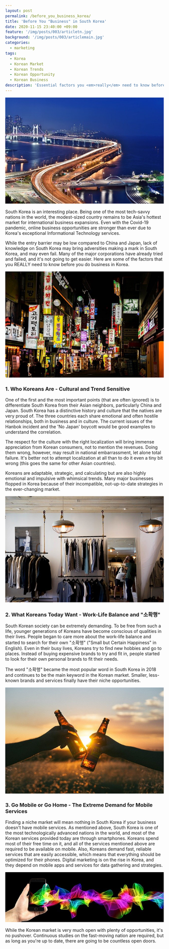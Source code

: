 ```yaml
---
layout: post
permalink: /before_you_business_korea/
title: 'Before You "Business" in South Korea'
date: 2020-11-15 23:40:00 +09:00
feature: '/img/posts/003/articletn.jpg'
background: '/img/posts/003/articlemain.jpg'
categories:
  - marketing
tags:
  - Korea
  - Korean Market
  - Korean Trends
  - Korean Opportunity
  - Korean Business
description: 'Essential factors you <em>really</em> need to know before doing business in South Korea'
---
```


![korea1 /](/img/posts/003/img1.jpg)

South Korea is an interesting place. Being one of the most tech-savvy nations in the world, the modest-sized country remains to be Asia's hottest market for international business expansions. Even with the Covid-19 pandemic, online business opportunities are stronger than ever due to Korea's exceptional Informational Technology services.  

While the entry barrier may be low compared to China and Japan, lack of knowledge on South Korea may bring adversities making a mark in South Korea, and may even fail. Many of the major corporations have already tried and failed, and it's not going to get easier.
Here are some of the factors that you REALLY need to know before you do business in Korea.

![korea2 /](/img/posts/003/img2.jpg)

### 1. Who Koreans Are - Cultural and Trend Sensitive
One of the first and the most important points (that are often ignored) is to differentiate South Korea from their Asian neighbors, particularly China and Japan. South Korea has a distinctive history and culture that the natives are very proud of.  The three countries each share emotional and often hostile relationships, both in business and in culture. The current issues of the Hanbok incident and the 'No Japan' boycott would be good examples to understand the correlation.

The respect for the culture with the right localization will bring immense appreciation from Korean consumers, not to mention the revenues. Doing them wrong, however, may result in national embarrassment, let alone total failure. It's better not to attempt localization at all than to do it even a tiny bit wrong (this goes the same for other Asian countries).

Koreans are adaptable, strategic, and calculating but are also highly emotional and impulsive with whimsical trends. Many major businesses flopped in Korea because of their incompatible, not-up-to-date strategies in the ever-changing market.

![korea3 /](/img/posts/003/img3.jpg)

### 2. What Koreans Today Want - Work-Life Balance and "소확행"
South Korean society can be extremely demanding. To be free from such a life, younger generations of Koreans have become conscious of qualities in their lives. People began to care more about the work-life balance and started to search for their own "소확행" ("Small but Certain Happiness" in English). Even in their busy lives, Koreans try to find new hobbies and go to places. Instead of buying expensive brands to try and fit in, people started to look for their own personal brands to fit their needs.

The word "소확행" became the most popular word in South Korea in 2018 and continues to be the main keyword in the Korean market. Smaller, less-known brands and services finally have their niche opportunities.

![korea4 /](/img/posts/003/img4.jpg)
### 3. Go Mobile or Go Home - The Extreme Demand for Mobile Services
Finding a niche market will mean nothing in South Korea if your business doesn't have mobile services. As mentioned above, South Korea is one of the most technologically advanced nations in the world, and most of the Korean services provided today are through smartphones. Koreans spend most of their free time on it, and all of the services mentioned above are required to be available on mobile. Also, Koreans demand fast, reliable services that are easily accessible, which means that everything should be optimized for their phones. Digital marketing is on the rise in Korea, and they depend on mobile apps and services for data gathering and strategies.

![korea5 /](/img/posts/003/img5.jpg)

While the Korean market is very much open with plenty of opportunities, it's no pushover. Continuous studies on the fast-moving nation are required, but as long as you're up to date, there are going to be countless open doors.
